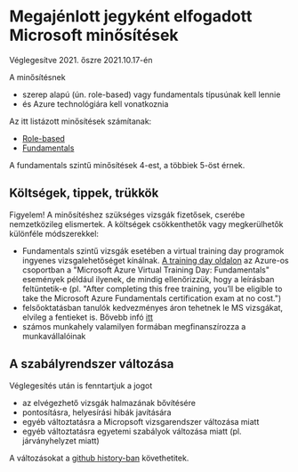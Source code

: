 # Megajénlott jegyként elfogadott Microsoft minősítések
Véglegesítve 2021. őszre 2021.10.17-én

A minősítésnek 
* szerep alapú (ún. role-based) vagy fundamentals típusúnak kell lennie
* és Azure technológiára kell vonatkoznia

Az itt listázott minősítések számítanak:
* [Role-based](https://docs.microsoft.com/en-us/learn/certifications/browse/?products=azure&type=role-based)
* [Fundamentals](https://docs.microsoft.com/en-us/learn/certifications/browse/?certificationtype=role-based&resource_type=certification&type=fundamentals&products=azure)

A fundamentals szintű minősítések 4-est, a többiek 5-öst érnek.

## Költségek, tippek, trükkök

Figyelem! A minősítéshez szükséges vizsgák fizetősek, cserébe nemzetközileg elismertek. A költségek csökkenthetők vagy megkerülhetők különféle módszerekkel:
* Fundamentals szintű vizsgák esetében a virtual training day programok ingyenes vizsgalehetőséget kínálnak. [A training day oldalon](https://www.microsoft.com/hu-hu/trainingdays) az Azure-os csoportban a "Microsoft Azure Virtual Training Day: Fundamentals" események például ilyenek, de mindig ellenőrizzük, hogy a leírásban feltüntetik-e (pl. "After completing this free training, you’ll be eligible to take the Microsoft Azure Fundamentals certification exam at no cost.")
* felsőoktatásban tanulók kedvezményes áron tehetnek le MS vizsgákat, elvileg a fentieket is. Bővebb infó [itt](https://docs.microsoft.com/en-us/learn/certifications/student-discounts)
* számos munkahely valamilyen formában megfinanszírozza a munkavállalóinak

## A szabályrendszer változása

Véglegesítés után is fenntartjuk a jogot
- az elvégezhető vizsgák halmazának bővítésére
- pontosításra, helyesírási hibák javítására
- egyéb változtatásra a Micropsoft vizsgarendszer változása miatt
- egyéb változtatásra egyetemi szabályok változása miatt (pl. járványhelyzet miatt)

A változásokat a [github history-ban](https://github.com/bmeaut/cloud/commits/master/minosites.md) követhetitek.
